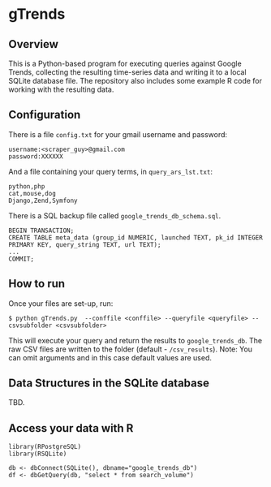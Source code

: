 gTrends 
=======

## Overview 
This is a Python-based program for executing queries against Google Trends, collecting the resulting time-series data and writing it to a local SQLite database file. 
The repository also includes some example R code for working with the resulting data. 

## Configuration 

There is a file `config.txt` for your gmail username and password: 

```
username:<scraper_guy>@gmail.com
password:XXXXXX
```

And a file containing your query terms, in `query_ars_lst.txt`: 
```
python,php
cat,mouse,dog
Django,Zend,Symfony
```
There is a SQL backup file called `google_trends_db_schema.sql`.
```
BEGIN TRANSACTION;
CREATE TABLE meta_data (group_id NUMERIC, launched TEXT, pk_id INTEGER PRIMARY KEY, query_string TEXT, url TEXT);
...
COMMIT;
```
## How to run 
Once your files are set-up, run: 

`` $ python gTrends.py  --conffile <conffile> --queryfile <queryfile> --csvsubfolder <csvsubfolder> ``


This will execute your query and return the results to `google_trends_db`.
The raw CSV files are written to the folder <csvsubfolder>(default - `/csv_results`).
Note: You can omit arguments and in this case default values are used.
  
## Data Structures in the SQLite database 

TBD.  

## Access your data with R 

```
library(RPostgreSQL)
library(RSQLite)
   
db <- dbConnect(SQLite(), dbname="google_trends_db")
df <- dbGetQuery(db, "select * from search_volume") 
```

